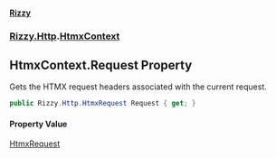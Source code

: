 #### [Rizzy](index.md 'index')
### [Rizzy.Http](Rizzy.Http.md 'Rizzy.Http').[HtmxContext](Rizzy.Http.HtmxContext.md 'Rizzy.Http.HtmxContext')

## HtmxContext.Request Property

Gets the HTMX request headers associated with the current request.

```csharp
public Rizzy.Http.HtmxRequest Request { get; }
```

#### Property Value
[HtmxRequest](Rizzy.Http.HtmxRequest.md 'Rizzy.Http.HtmxRequest')